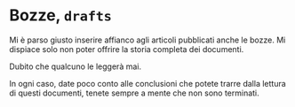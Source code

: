 
Bozze, `drafts`
===============

Mi è parso giusto inserire affianco agli articoli pubblicati anche le
bozze.  Mi dispiace solo non poter offrire la storia completa dei
documenti.

Dubito che qualcuno le leggerà mai.

In ogni caso, date poco conto alle conclusioni che potete trarre dalla
lettura di questi documenti, tenete sempre a mente che non sono
terminati.

